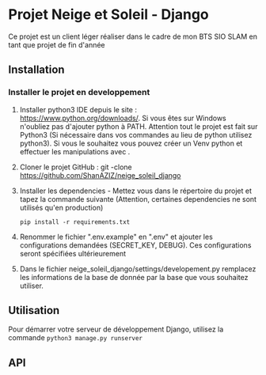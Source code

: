 # Projet Neige et Soleil - Django
Ce projet est un client léger réaliser dans le cadre de mon BTS SIO SLAM en tant que projet de fin d'année

## Installation 

### Installer le projet en developpement

1. Installer python3 IDE depuis le site : https://www.python.org/downloads/.
Si vous êtes sur Windows n'oubliez pas d'ajouter python à PATH. Attention tout le projet est fait sur Python3 
   (Si nécessaire dans vos commandes au lieu de python utilisez python3). 
   Si vous le souhaitez vous pouvez créer un Venv python et effectuer les manipulations avec .
2. Cloner le projet GitHub : git -clone https://github.com/ShanAZIZ/neige_soleil_django
   
3. Installer les dependencies - Mettez vous dans le répertoire du projet et tapez
   la commande suivante (Attention, certaines dependencies ne sont utilisés qu'en production)
   
    `pip install -r requirements.txt`
   
4. Renommer le fichier ".env.example" en ".env" et ajouter les configurations demandées 
   (SECRET_KEY, DEBUG). Ces configurations seront spécifiées ultérieurement
   

5. Dans le fichier neige_soleil_django/settings/developement.py remplacez les informations de la base de donnée
par la base que vous souhaitez utiliser.
   

## Utilisation 

Pour démarrer votre serveur de développement Django, utilisez la commande `python3 manage.py runserver`

## API

